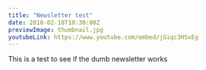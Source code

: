 ```yaml
---
title: "Newsletter test"
date: 2018-02-18T10:30:00Z
previewImage: thumbnail.jpg
youtubeLink: https://www.youtube.com/embed/jGiqc3HSxEg
---
```


This is a test to see if the dumb newsletter works
